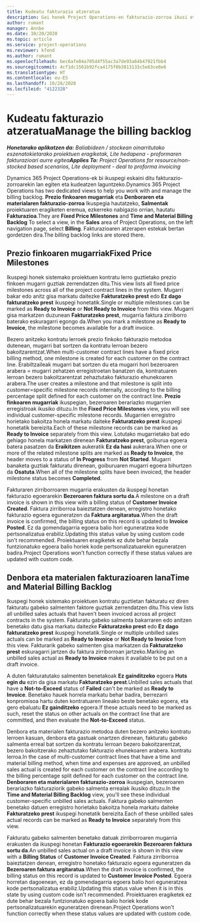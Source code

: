 ```yaml
---
title: Kudeatu fakturazio atzeratua
description: Gai honek Project Operations-en fakturazio-zorroa ikusi eta nola lan egin jakiteko informazioa eskaintzen du.
author: rumant
manager: Annbe
ms.date: 10/20/2020
ms.topic: article
ms.service: project-operations
ms.reviewer: kfend
ms.author: rumant
ms.openlocfilehash: bec6afe04a705d4f55ac3a7de93a64b47021fbb4
ms.sourcegitcommit: 4cf1dc1561b92fca4175f0b3813133c5e63ce8e6
ms.translationtype: HT
ms.contentlocale: eu-ES
ms.lasthandoff: 10/28/2020
ms.locfileid: "4122328"
---
```

# <a name="manage-the-billing-backlog"></a><span data-ttu-id="a0e6e-103">Kudeatu fakturazio atzeratua</span><span class="sxs-lookup"><span data-stu-id="a0e6e-103">Manage the billing backlog</span></span>

<span data-ttu-id="a0e6e-104">_**Honetarako aplikatzen da:** Baliabideen / stockean oinarritutako eszenatokietarako proiektuen eragiketak, Lite hedapena - proformaren fakturazioari aurre egitea_</span><span class="sxs-lookup"><span data-stu-id="a0e6e-104">_**Applies To:** Project Operations for resource/non-stocked based scenarios, Lite deployment - deal to proforma invoicing_</span></span>

<span data-ttu-id="a0e6e-105">Dynamics 365 Project Operations-ek bi ikuspegi eskaini ditu fakturazio-zorroarekin lan egiten eta kudeatzen laguntzeko.</span><span class="sxs-lookup"><span data-stu-id="a0e6e-105">Dynamics 365 Project Operations has two dedicated views to help you work with and manage the billing backlog.</span></span> <span data-ttu-id="a0e6e-106">**Prezio finkoaren mugarriak** eta **Denboraren eta materialaren fakturazio-zorroa** Ikuspegia hautatzeko, **Salmentak** proiektuaren eragiketen eremua, ezkerreko nabigazio orrian, hautatu **Fakturazioa**.</span><span class="sxs-lookup"><span data-stu-id="a0e6e-106">They are **Fixed Price Milestones** and **Time and Material Billing Backlog** To select a view, in the **Sales** area of Project Operations, on the left navigation page, select **Billing**.</span></span> <span data-ttu-id="a0e6e-107">Fakturazioaren atzerapen estekak bertan gordetzen dira.</span><span class="sxs-lookup"><span data-stu-id="a0e6e-107">The billing backlog links are stored there.</span></span>

## <a name="fixed-price-milestones"></a><span data-ttu-id="a0e6e-108">Prezio finkoaren mugarriak</span><span class="sxs-lookup"><span data-stu-id="a0e6e-108">Fixed Price Milestones</span></span>

<span data-ttu-id="a0e6e-109">Ikuspegi honek sistemako proiektuen kontratu lerro guztietako prezio finkoen mugarri guztiak zerrendatzen ditu.</span><span class="sxs-lookup"><span data-stu-id="a0e6e-109">This view lists all fixed price milestones across all of the project contract lines in the system.</span></span> <span data-ttu-id="a0e6e-110">Mugarri bakar edo anitz gisa markatu daitezke **Fakturatzeko prest** edo **Ez dago fakturatzeko prest** ikuspegi honetatik.</span><span class="sxs-lookup"><span data-stu-id="a0e6e-110">Single or multiple milestones can be marked as **Ready to Invoice** or **Not Ready to Invoice** from this view.</span></span> <span data-ttu-id="a0e6e-111">Mugarri gisa markatzen duzunean **Fakturatzeko prest**, mugarria faktura zirriborro baterako eskuragarri egongo da.</span><span class="sxs-lookup"><span data-stu-id="a0e6e-111">When you mark a milestone as **Ready to Invoice**, the milestone becomes available for a draft invoice.</span></span>

<span data-ttu-id="a0e6e-112">Bezero anitzeko kontratu lerroek prezio finkoko fakturazio metodoa dutenean, mugarri bat sortzen da kontratu lerroan bezero bakoitzarentzat.</span><span class="sxs-lookup"><span data-stu-id="a0e6e-112">When multi-customer contract lines have a fixed price billing method, one milestone is created for each customer on the contract line.</span></span> <span data-ttu-id="a0e6e-113">Erabiltzaileak mugarri bat sortzen du eta mugarri hori bezeroaren arabera = mugarri zehatzen erregistroetan banatzen da, kontratuaren lerroan bezero bakoitzarentzat zehaztutako fakturazio ehunekoaren arabera.</span><span class="sxs-lookup"><span data-stu-id="a0e6e-113">The user creates a milestone and that milestone is split into customer=specific milestone records internally, according to the billing percentage split defined for each customer on the contract line.</span></span> <span data-ttu-id="a0e6e-114">**Prezio finkoaren mugarriak** ikuspegian, bezeroaren berariazko mugarrien erregistroak ikusiko dituzu.</span><span class="sxs-lookup"><span data-stu-id="a0e6e-114">In the **Fixed Price Milestones** view, you will see individual customer-specific milestone records.</span></span> <span data-ttu-id="a0e6e-115">Mugarrien erregistro horietako bakoitza honela markatu daiteke **Fakturatzeko prest** ikuspegi honetatik bereizita.</span><span class="sxs-lookup"><span data-stu-id="a0e6e-115">Each of these milestone records can be marked as **Ready to Invoice** separately from this view.</span></span> <span data-ttu-id="a0e6e-116">Lotutako mugarrietako bat edo gehiago honela markatzen direnean **Fakturatzeko prest**, goiburua egoera batera pasatzen da **Eraikitzen** aukeratik **Ez da hasi** aukerara.</span><span class="sxs-lookup"><span data-stu-id="a0e6e-116">When one or more of the related milestone splits are marked as **Ready to Invoice**, the header moves to a status of **In Progress** from **Not Started**.</span></span> <span data-ttu-id="a0e6e-117">Mugarri banaketa guztiak fakturatu direnean, goiburuaren mugarri egoera bihurtzen da **Osatuta**.</span><span class="sxs-lookup"><span data-stu-id="a0e6e-117">When all of the milestone splits have been invoiced, the header milestone status becomes **Completed**.</span></span>

<span data-ttu-id="a0e6e-118">Fakturaren zirriborroaren mugarria erakusten da ikuspegi honetan fakturazio egoerarekin **Bezeroaren faktura sortu da**.</span><span class="sxs-lookup"><span data-stu-id="a0e6e-118">A milestone on a draft invoice is shown in this view with a billing status of **Customer Invoice Created**.</span></span> <span data-ttu-id="a0e6e-119">Faktura zirriborroa baieztatzen denean, erregistro honetako fakturazio egoera eguneratzen da **Faktura argitaratua**.</span><span class="sxs-lookup"><span data-stu-id="a0e6e-119">When the draft invoice is confirmed, the billing status on this record is updated to **Invoice Posted**.</span></span> <span data-ttu-id="a0e6e-120">Ez da gomendagarria egoera balio hori eguneratzea kode pertsonalizatua erabiliz.</span><span class="sxs-lookup"><span data-stu-id="a0e6e-120">Updating this status value by using custom code isn't recommended.</span></span> <span data-ttu-id="a0e6e-121">Proiektuaren eragiketek ez dute behar bezala funtzionatuko egoera balio horiek kode pertsonalizatuarekin eguneratzen badira.</span><span class="sxs-lookup"><span data-stu-id="a0e6e-121">Project Operations won't function correctly if these status values are updated with custom code.</span></span>

## <a name="time-and-material-billing-backlog"></a><span data-ttu-id="a0e6e-122">Denbora eta materialen fakturazioaren lana</span><span class="sxs-lookup"><span data-stu-id="a0e6e-122">Time and Material Billing Backlog</span></span>

<span data-ttu-id="a0e6e-123">Ikuspegi honek sistemako proiektuen kontratu guztietan fakturatu ez diren fakturatu gabeko salmenten faktore guztiak zerrendatzen ditu.</span><span class="sxs-lookup"><span data-stu-id="a0e6e-123">This view lists all unbilled sales actuals that haven't been invoiced across all project contracts in the system.</span></span> <span data-ttu-id="a0e6e-124">Fakturatu gabeko salmenta bakarraren edo anitzen benetako datu gisa markatu daitezke **Fakturatzeko prest** edo **Ez dago fakturatzeko prest** ikuspegi honetatik.</span><span class="sxs-lookup"><span data-stu-id="a0e6e-124">Single or multiple unbilled sales actuals can be marked as **Ready to Invoice** or **Not Ready to Invoice** from this view.</span></span> <span data-ttu-id="a0e6e-125">Fakturarik gabeko salmenten gisa markatzen da **Fakturatzeko prest** eskuragarri jartzen du faktura zirriborroan jartzeko.</span><span class="sxs-lookup"><span data-stu-id="a0e6e-125">Marking an unbilled sales actual as **Ready to Invoice** makes it available to be put on a draft invoice.</span></span>

<span data-ttu-id="a0e6e-126">A duten fakturatutako salmenten benetakoak **Ez gainditzeko** egoera **Huts egin du** ezin da gisa markatu **Fakturatzeko prest**.</span><span class="sxs-lookup"><span data-stu-id="a0e6e-126">Unbilled sales actuals that have a **Not-to-Exceed** status of **Failed** can't be marked as **Ready to Invoice**.</span></span> <span data-ttu-id="a0e6e-127">Benetako hauek horrela markatu behar badira, berrezarri konpromisoa hartu duten kontratuaren lineako beste benetako egoera, eta gero ebaluatu **Ez gainditzeko** egoera.</span><span class="sxs-lookup"><span data-stu-id="a0e6e-127">If these actuals need to be marked as such, reset the status on other actuals on the contract line that are committed, and then evaluate the **Not-to-Exceed** status.</span></span>

<span data-ttu-id="a0e6e-128">Denbora eta materialen fakturazio metodoa duten bezero anitzeko kontratu lerroen kasuan, denbora eta gastuak onartzen direnean, fakturatu gabeko salmenta erreal bat sortzen da kontratu lerroan bezero bakoitzarentzat, bezero bakoitzerako zehaztutako fakturazio ehunekoaren arabera. kontratu lerroa.</span><span class="sxs-lookup"><span data-stu-id="a0e6e-128">In the case of multi-customer contract lines that have a time and material billing method, when time and expenses are approved, an unbilled sales actual is created for each customer on the contract line according to the billing percentage split defined for each customer on the contract line.</span></span> <span data-ttu-id="a0e6e-129">**Denboraren eta materialaren fakturazio-zorroa** ikuspegian, bezeroaren berariazko fakturaziorik gabeko salmenta errealak ikusiko dituzu.</span><span class="sxs-lookup"><span data-stu-id="a0e6e-129">In the **Time and Material Billing Backlog** view, you'll see these individual customer-specific unbilled sales actuals.</span></span> <span data-ttu-id="a0e6e-130">Faktura gabeko salmenten benetako datuen erregistro horietako bakoitza honela markatu daiteke **Fakturatzeko prest** ikuspegi honetatik bereizita.</span><span class="sxs-lookup"><span data-stu-id="a0e6e-130">Each of these unbilled sales actual records can be marked as **Ready to Invoice** separately from this view.</span></span>

<span data-ttu-id="a0e6e-131">Fakturatu gabeko salmenten benetako datuak zirriborroaren mugarria erakusten da ikuspegi honetan **Fakturazio egoerarekin** **Bezeroaren faktura sortu da**.</span><span class="sxs-lookup"><span data-stu-id="a0e6e-131">An unbilled sales actual on a draft invoice is shown in this view with a **Billing Status** of **Customer Invoice Created**.</span></span> <span data-ttu-id="a0e6e-132">Faktura zirriborroa baieztatzen denean, erregistro honetako fakturazio egoera eguneratzen da **Bezeroaren faktura argitaratua**.</span><span class="sxs-lookup"><span data-stu-id="a0e6e-132">When the draft invoice is confirmed, the billing status on this record is updated to **Customer Invoice Posted**.</span></span> <span data-ttu-id="a0e6e-133">Egoera horretan dagoenean, ez da gomendagarria egoera balio hori eguneratzea kode pertsonalizatua erabiliz.</span><span class="sxs-lookup"><span data-stu-id="a0e6e-133">Updating this status value when it is in this state by using custom code isn't recommended.</span></span> <span data-ttu-id="a0e6e-134">Proiektuaren eragiketek ez dute behar bezala funtzionatuko egoera balio horiek kode pertsonalizatuarekin eguneratzen direnean.</span><span class="sxs-lookup"><span data-stu-id="a0e6e-134">Project Operations won't function correctly when these status values are updated with custom code.</span></span>
